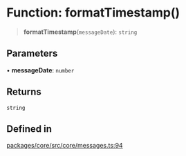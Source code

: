 # Function: formatTimestamp()

> **formatTimestamp**(`messageDate`): `string`

## Parameters

• **messageDate**: `number`

## Returns

`string`

## Defined in

[packages/core/src/core/messages.ts:94](https://github.com/ai16z/eliza/blob/d30d0a6e4929f1f9ad2fee78a425cc005922c069/packages/core/src/core/messages.ts#L94)
